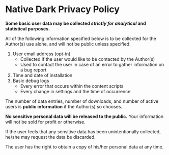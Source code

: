 # Native Dark Privacy Policy

**Some basic user data may be collected *strictly for analytical* and statistical purposes.**

All of the following information specified below is to be collected for the Author(s) use alone, and will not be public unless specified.

 1. User email address (opt-in)
    * Collected if the user would like to be contacted by the Author(s)
    * Used to contact the user in case of an error to gather information on a bug report
 2. Time and date of installation
 3. Basic debug logs
    * Every error that occurs within the content scripts
    * Every change in settings and the time of occurrence
    
The number of data entries, number of downloads, and number of active users is **public information** if the Author(s) so chooses.

**No sensitive personal data will be released to the public.** Your information will not be sold for profit or otherwise.

If the user feels that any sensitive data has been unintentionally collected, he/she may request the data be discarded.

The user has the right to obtain a copy of his/her personal data at any time.
